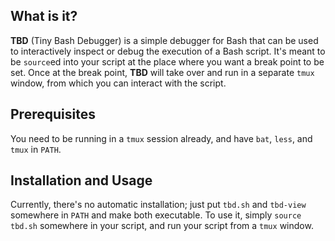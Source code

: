 ## What is it?
**TBD** (Tiny Bash Debugger) is a simple debugger for Bash that can be used to
interactively inspect or debug the execution of a Bash script. It's meant to be
`source`ed into your script at the place where you want a break point to be set.
Once at the break point, **TBD** will take over and run in a separate `tmux` window,
from which you can interact with the script.


## Prerequisites
You need to be running in a `tmux` session already, and have `bat`, `less`,
and `tmux` in `PATH`.


## Installation and Usage
Currently, there's no automatic installation; just put `tbd.sh` and `tbd-view` somewhere
in `PATH` and make both executable. To use it, simply `source tbd.sh` somewhere in
your script, and run your script from a `tmux` window.
